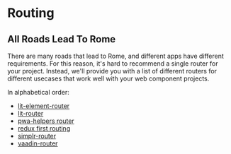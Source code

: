 # Routing

## All Roads Lead To Rome

There are many roads that lead to Rome, and different apps have different requirements. For this reason, it's hard to recommend a single router for your project. Instead, we'll provide you with a list of different routers for different usecases that work well with your web component projects.

In alphabetical order:

- [lit-element-router](https://github.com/hamedasemi/lit-element-router)
- [lit-router](https://github.com/danevans/lit-router)
- [pwa-helpers router](https://github.com/Polymer/pwa-helpers#routerjs)
- [redux first routing](https://github.com/mksarge/redux-first-routing)
- [simplr-router](https://github.com/Matsuuu/simplr-router)
- [vaadin-router](https://github.com/vaadin/vaadin-router)
